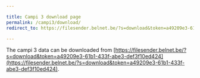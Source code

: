 ```yaml
---

title: Campi 3 download page
permalink: /campi3/download/
redirect_to: https://filesender.belnet.be/?s=download&token=a49209e3-61b1-433f-abe3-def3f10ed424

---
```


The campi 3 data can be downloaded from [https://filesender.belnet.be/?s=download&token=a49209e3-61b1-433f-abe3-def3f10ed424](https://filesender.belnet.be/?s=download&token=a49209e3-61b1-433f-abe3-def3f10ed424).

